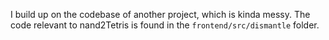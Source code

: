 I build up on the codebase of another project, which is kinda messy. The code relevant to nand2Tetris is found in the `frontend/src/dismantle` folder.
